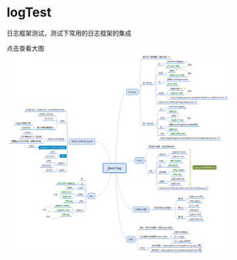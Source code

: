 # logTest
日志框架测试，测试下常用的日志框架的集成

点击查看大图
![](https://raw.githubusercontent.com/yanglikun/log-demo/master/java_log.png)